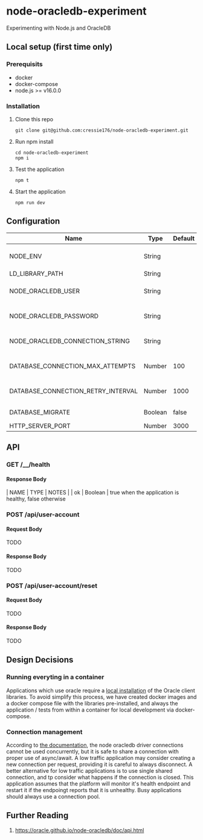 # node-oracledb-experiment

Experimenting with Node.js and OracleDB

## Local setup (first time only)

### Prerequisits

- docker
- docker-compose
- node.js >= v16.0.0

### Installation

1. Clone this repo
   ```
   git clone git@github.com:cressie176/node-oracledb-experiment.git
   ```
1. Run npm install
   ```
   cd node-oracledb-experiment
   npm i
   ```
1. Test the application
   ```
   npm t
   ```
1. Start the application

   ```
   npm run dev
   ```

## Configuration

| Name                               | Type    | Default | Notes                                                                                                                 |
| ---------------------------------- | ------- | ------- | --------------------------------------------------------------------------------------------------------------------- |
| NODE_ENV                           | String  |         | Set to one of "production", "development" or "test". Should be set to "production" unless you know what you are doing |
| LD_LIBRARY_PATH                    | String  |         | File path to the oracle client libraries                                                                              |
| NODE_ORACLEDB_USER                 | String  |         | The [node oracledb}(https://www.npmjs.com/package/oracledb) user                                                      |
| NODE_ORACLEDB_PASSWORD             | String  |         | The [node oracledb}(https://www.npmjs.com/package/oracledb) password                                                  |
| NODE_ORACLEDB_CONNECTION_STRING    | String  |         | The [node oracledb}(https://www.npmjs.com/package/oracledb) connection string                                         |
| DATABASE_CONNECTION_MAX_ATTEMPTS   | Number  | 100     | The number of times the application will attempt to reconnect to the database on startup                              |
| DATABASE_CONNECTION_RETRY_INTERVAL | Number  | 1000    | The number of milliseconds the application will wait before attempting to reconnect to the database on startup        |
| DATABASE_MIGRATE                   | Boolean | false   | Will run database migrations on startup when true                                                                     |
| HTTP_SERVER_PORT                   | Number  | 3000    | The HTTP port to listen on                                                                                            |

## API

### GET /\_\_/health

#### Response Body

| NAME | TYPE | NOTES |
| ok | Boolean | true when the application is healthy, false otherwise

### POST /api/user-account

#### Request Body

TODO

#### Response Body

TODO

### POST /api/user-account/reset

#### Request Body

TODO

#### Response Body

TODO

## Design Decisions

### Running everyting in a container

Applications which use oracle require a [local installation](https://oracle.github.io/node-oracledb/INSTALL.html#-3-node-oracledb-installation-instructions) of the Oracle client libraries. To avoid simplify this process, we have created docker images and a docker compose file with the libraries pre-installed, and always the application / tests from within a container for local development via docker-compose.

### Connection management

According to [the documentation](https://oracle.github.io/node-oracledb/doc/api.html#parallelism), the node oracledb driver connections cannot be used concurrently, but it is safe to share a connection with proper use of async/await. A low traffic application may consider creating a new connection per request, providing it is careful to always disconnect. A better alternative for low traffic applications is to use single shared connection, and tp consider what happens if the connection is closed. This application assumes that the platform will monitor it's health endpoint and restart it if the endpoingt reports that it is unhealthy. Busy applications should always use a connection pool.

## Further Reading

1. https://oracle.github.io/node-oracledb/doc/api.html
